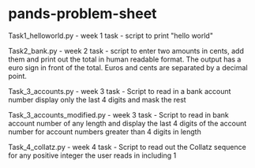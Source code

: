 # pands-problem-sheet

Task1_helloworld.py - week 1 task - script to print "hello world"

Task2_bank.py - week 2 task - script to enter two amounts in cents, add them and print out the total in human readable format. The output has a euro sign in front of the total. Euros and cents are separated by a decimal point.

Task_3_accounts.py - week 3 task - Script to read in a bank account number display only the last 4 digits and mask the rest

Task_3_accounts_modified.py - week 3 task - Script to read in bank account number of any length and display the last 4 digits of the account number for account numbers greater than 4 digits in length 

Task_4_collatz.py - week 4 task - Script to read out the Collatz sequence for any positive integer the user reads in including 1
